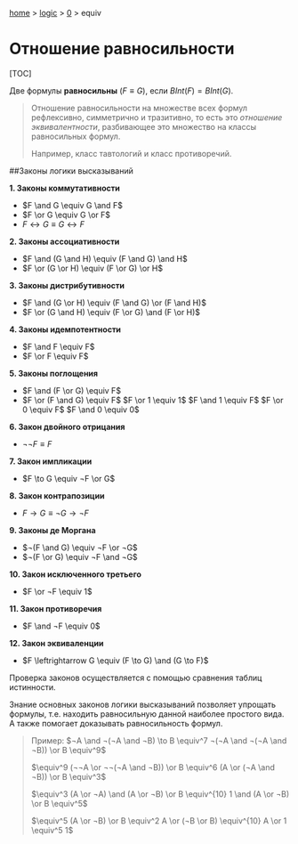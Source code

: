 [home](../../) > [logic](../) > [0](./) > equiv

# Отношение равносильности

[TOC]

Две формулы **равносильны** ($F \equiv G$), если $BInt(F) = BInt(G)$.

> Отношение равносильности на множестве всех формул рефлексивно, симметрично и тразитивно, то есть это *отношение эквивалентности*, разбивающее это множество на классы равносильных формул.
>
> Например, класс тавтологий и класс противоречий.

##Законы логики высказываний

**1. Законы коммутативности**

- $F \and G \equiv G \and F$ 
- $F \or G \equiv G \or F$
- $F \leftrightarrow G \equiv G \leftrightarrow F$

**2. Законы ассоциативности**

- $F \and (G \and H) \equiv (F \and G) \and H$
- $F \or (G \or H) \equiv (F \or G) \or H$

**3. Законы дистрибутивности**

- $F \and (G \or H) \equiv (F \and G) \or (F \and H)$
- $F \or (G \and H) \equiv (F \or G) \and (F \or H)$

**4. Законы идемпотентности**

- $F \and F \equiv F$
- $F \or F \equiv F$

**5. Законы поглощения**

- $F \and (F \or G) \equiv F$
- $F \or (F \and G) \equiv F$
  $F \or 1 \equiv 1$	 $F \and 1 \equiv F$	 $F \or 0 \equiv F$	 $F \and 0 \equiv 0$

**6. Закон двойного отрицания**

- $¬¬F \equiv F$

**7. Закон импликации**

- $F \to G \equiv ¬F \or G$

**8. Закон контрапозиции**

- $F \to G \equiv ¬G \to ¬F$

**9. Законы де Моргана**

- $¬(F \and G) \equiv ¬F \or ¬G$
- $¬(F \or G) \equiv ¬F \and ¬G$

**10. Закон исключенного третьего**

- $F \or ¬F \equiv 1$

**11. Закон противоречия**

- $F \and ¬F \equiv 0$

**12. Закон эквиваленции**

- $F \leftrightarrow G \equiv (F \to G) \and (G \to F)$

Проверка законов осуществляется с помощью сравнения таблиц истинности.

Знание основных законов логики высказываний позволяет упрощать формулы, т.е. находить равносильную данной наиболее простого вида. А также помогает доказывать равносильность формул.

> Пример: $¬A \and ¬(¬A \and ¬B) \to B \equiv^7 ¬(¬A \and ¬(¬A \and ¬B)) \or B \equiv^9$
>
> $\equiv^9 (¬¬A \or ¬¬(¬A \and ¬B)) \or B \equiv^6 (A \or (¬A \and ¬B)) \or B \equiv^3$
>
> $\equiv^3 (A \or ¬A) \and (A \or ¬B) \or B \equiv^{10} 1 \and (A \or ¬B) \or B \equiv^5$
>
> $\equiv^5 (A \or ¬B) \or B \equiv^2 A \or (¬B \or B) \equiv^{10} A \or 1 \equiv^5 1$